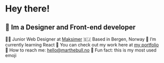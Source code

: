 # Hey there!

## 👋 Im a Designer and Front-end developer 

👩‍🎨 Junior Web Designer at [Maksimer](https://maksimer.no/)
🇸🇯 Based in Bergen, Norway
🧠 I’m currently learning React
🦾 You can check out my work here at [my portfolio](https//:marthebull.no)
:email: How to reach me: hello@marthebull.no
🌻 Fun fact: this is my most used emoji
